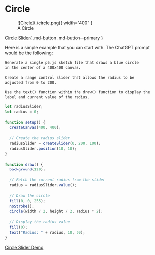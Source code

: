 # Circle

<figure markdown>
  ![Circle](./circle.png){ width="400" }
  <figcaption>A Circle</figcaption>
</figure>

[Circle Slider](./circle.html){ .md-button .md-button--primary }

Here is a simple example that you can start with.  The ChatGPT prompt would be the following:


```linenums="0"
Generate a single p5.js sketch file that draws a blue circle
in the center of a 400x400 canvas.

Create a range control slider that allows the radius to be
adjusted from 0 to 200.

Use the text() function within the draw() function to display the
label and current value of the radius.
```


```javascript
let radiusSlider;
let radius = 0;

function setup() {
  createCanvas(400, 400);
  
  // Create the radius slider
  radiusSlider = createSlider(0, 200, 100);
  radiusSlider.position(10, 10);
}

function draw() {
  background(220);
  
  // Fetch the current radius from the slider
  radius = radiusSlider.value();

  // Draw the circle
  fill(0, 0, 255);
  noStroke();
  circle(width / 2, height / 2, radius * 2);

  // Display the radius value
  fill(0);
  text("Radius: " + radius, 10, 50);
}
```

[Circle Slider Demo](./circle-slider.html)